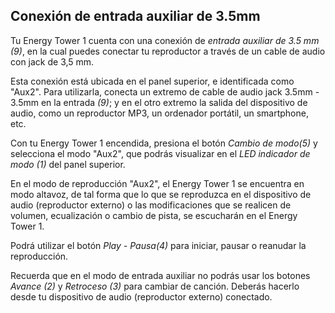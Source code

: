 ## Conexión de entrada auxiliar de 3.5mm

Tu Energy Tower 1 cuenta con una conexión de *entrada auxiliar de 3.5 mm (9)*, en la cual puedes conectar tu reproductor a través de un cable de audio con jack de 3,5 mm.

Esta conexión está ubicada en el panel superior, e identificada como "Aux2". Para utilizarla, conecta un extremo de cable de audio jack 3.5mm - 3.5mm en la entrada *(9)*; y en el otro extremo la salida del dispositivo de audio, como un reproductor MP3, un ordenador portátil, un smartphone, etc. 

Con tu Energy Tower 1 encendida, presiona el botón *Cambio de modo(5)* y selecciona el modo "Aux2", que podrás visualizar en el *LED indicador de modo (1)* del panel superior.

En el modo de reproducción "Aux2", el Energy Tower 1 se encuentra en modo altavoz, de tal forma que lo que se reproduzca en el dispositivo de audio (reproductor externo) o las modificaciones que se realicen de volumen, ecualización o cambio de pista, se escucharán en el Energy Tower 1.

Podrá utilizar el botón *Play - Pausa(4)* para  iniciar, pausar o reanudar la reproducción.

Recuerda que en el modo de entrada auxiliar no podrás usar los botones *Avance (2)* y *Retroceso (3)* para cambiar de canción. Deberás hacerlo desde tu dispositivo de audio (reproductor externo) conectado.
